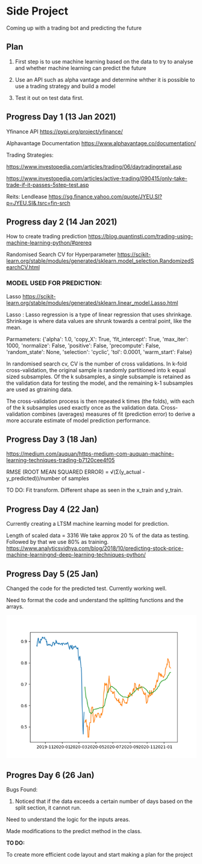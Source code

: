 # Side Project

Coming up with a trading bot and predicting the future

## Plan

1. First step is to use machine learning based on the data to try to analyse and whether machine learning can predict the future

2. Use an API such as alpha vantage and determine whther it is possible to use a trading strategy and build a model

3. Test it out on test data first.

## Progress Day 1 (13 Jan 2021)

Yfinance API <https://pypi.org/project/yfinance/>

Alphavantage Documentation <https://www.alphavantage.co/documentation/>

Trading Strategies:

<https://www.investopedia.com/articles/trading/06/daytradingretail.asp>

<https://www.investopedia.com/articles/active-trading/090415/only-take-trade-if-it-passes-5step-test.asp>

Reits:
Lendlease <https://sg.finance.yahoo.com/quote/JYEU.SI?p=JYEU.SI&.tsrc=fin-srch>

## Progress day 2 (14 Jan 2021)

How to create trading prediction <https://blog.quantinsti.com/trading-using-machine-learning-python/#prereq>

Randomised Search CV for Hyperparameter <https://scikit-learn.org/stable/modules/generated/sklearn.model_selection.RandomizedSearchCV.html>

### MODEL USED FOR PREDICTION:

Lasso <https://scikit-learn.org/stable/modules/generated/sklearn.linear_model.Lasso.html>

Lasso : Lasso regression is a type of linear regression that uses shrinkage. Shrinkage is where data values are shrunk towards a central point, like the mean.

Parmameters:
{'alpha': 1.0, 'copy_X': True, 'fit_intercept': True, 'max_iter': 1000, 'normalize': False, 'positive': False, 'precompute': False, 'random_state': None, 'selection': 'cyclic', 'tol': 0.0001, 'warm_start': False}

In randomised search cv, CV is the number of cross validations. In k-fold cross-validation, the original sample is randomly partitioned into k equal sized subsamples. Of the k subsamples, a single subsample is retained as the validation data for testing the model, and the remaining k-1 subsamples are used as gtraining data.

The cross-validation process is then repeated k times (the folds), with each of the k subsamples used exactly once as the validation data. Cross-validation combines (averages) measures of fit (prediction error) to derive a more accurate estimate of model prediction performance.

## Progress Day 3 (18 Jan)

<https://medium.com/auquan/https-medium-com-auquan-machine-learning-techniques-trading-b7120cee4f05>

RMSE (ROOT MEAN SQUARED ERROR) = √(Σ(y_actual - y_predicted))/number of samples

TO DO: Fit transform. Different shape as seen in the x_train and y_train.

## Progress Day 4 (22 Jan)

Currently creating a LTSM machine learning model for prediction.

Length of scaled data = 3316
We take approx 20 % of the data as testing.
Followed by that we use 80% as training.
<https://www.analyticsvidhya.com/blog/2018/10/predicting-stock-price-machine-learningnd-deep-learning-techniques-python/>

## Progress Day 5 (25 Jan)

Changed the code for the predicted test.
Currently working well.

Need to format the code and understand the splitting functions and the arrays.

![Image of the test done for Prediction of Stocks](lendlease_prediction.png)

## Progres Day 6 (26 Jan)

Bugs Found:

1. Noticed that if the data exceeds a certain number of days based on the split section, it cannot run.

Need to understand the logic for the inputs areas.

Made modifications to the predict method in the class.

__TO DO:__

To create more efficient code layout and start making a plan for the project
